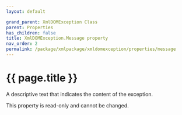 ```yaml
---
layout: default

grand_parent: XmlDOMException Class
parent: Properties
has_children: false
title: XmlDOMException.Message property
nav_order: 2
permalink: /package/xmlpackage/xmldomexception/properties/message
---
```

# {{ page.title }}

A descriptive text that indicates the content of the exception.

This property is read-only and cannot be changed.